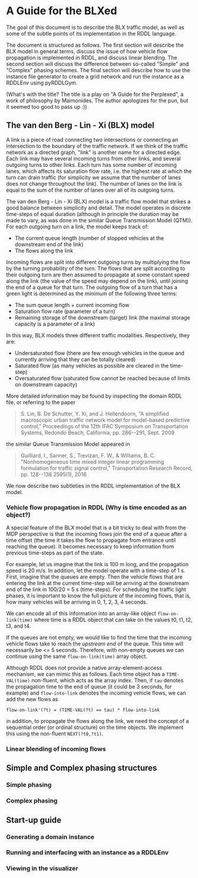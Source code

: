 # A Guide for the BLXed

The goal of this document is to describe the BLX traffic model, as well as some of the subtle points of
its implementation in the RDDL language.

The document is structured as follows. The first section will describe the BLX model in general terms,
discuss the issue of how vehicle flow propagation is implemented in RDDL, and discuss linear blending. The
second section will discuss the difference between so-called "Simple" and "Complex" phasing schemes.
The final section will describe how to use the instance file generator to create a grid network and run
the instance as a RDDLEnv using pyRDDLGym.

(What's with the title? The title is a play on "A Guide for the Perplexed", a work of philosophy by Maimonides.
The author apologizes for the pun, but it seemed too good to pass up :))


## The van den Berg - Lin - Xi (BLX) model
A link is a piece of road connecting two intersections or connecting an intersection to the boundary of
the traffic network. If we think of the traffic network as a directed graph, "link" is another name for
a directed edge. Each link may have several incoming turns from other links, and several outgoing turns
to other links. Each turn has some number of incoming lanes, which affects its saturation flow rate, i.e.
the highest rate at which the turn can drain traffic (for simplicity we assume that the number of lanes does
not change throughout the link). The number of lanes on the link is equal to the sum of the number of lanes 
over all of its outgoing turns.

The van den Berg - Lin - Xi (BLX) model is a traffic flow model that strikes a good balance between simplicity
and detail. The model operates in discrete time-steps of equal duration (although in principle the duration
may be made to vary, as was done in the similar Queue Transmission Model (QTM)). For each outgoing turn on a
link, the model keeps track of:
 - The current queue length (number of stopped vehicles at the downstream end of the link)
 - The flows along the link

Incoming flows are split into different outgoing turns by multiplying the flow by the turning probability of the turn.
The flows that are split according to their outgoing turn are then assumed to propagate at some constant speed along 
the link (the value of the speed may depend on the link), until joining the end of a queue for that turn.
The outgoing flow of a turn that has a green light is determined as the *minimum* of the following three terms:
 - The sum queue length + current incoming flow
 - Saturation flow rate (parameter of a turn)
 - Remaining storage of the downstream (target) link (the maximal storage capacity is a parameter of a link)

In this way, BLX models three different traffic modalities. Respectively, they are:
 - Undersaturated flow (there are few enough vehicles in the queue and currently arriving that they can be totally cleared)
 - Saturated flow (as many vehicles as possible are cleared in the time-step)
 - Oversaturated flow (saturated flow cannot be reached because of limits on downstream capacity)

More detailed information may be found by inspecting the domain RDDL file, or referring to the paper

 > S. Lin, B. De Schutter, Y. Xi, and J. Hellendoorn, "A simplified macroscopic urban
   traffic network model for model-based predictive control," Proceedings of the 12th
   IFAC Symposium on Transportation Systems, Redondo Beach, California, pp. 286--291,
   Sept. 2009

the similar Queue Transmission Model appeared in

 > Guilliard, I., Sanner, S., Trevizan, F. W., & Williams, B. C. "Nonhomogeneous
   time mixed integer linear programming formulation for traffic signal control,"
   Transportation Research Record, pp. 128--138 2595(1), 2016

We now describe two subtleties in the RDDL implementation of the BLX model.

### Vehicle flow propagation in RDDL (Why is time encoded as an object?)
A special feature of the BLX model that is a bit tricky to deal with from the MDP perspective is that the incoming flows
join the end of a queue after a time offset (the time it takes the flow to propagate from entrance until reaching the queue).
It becomes necessary to keep information from previous time-steps as part of the state.

For example, let us imagine that the link is 100 m long, and the propagation speed is 20 m/s. In addition, let the model operate with a time-step of 1 s.
First, imagine that the queues are empty. Then the vehicle flows that are entering the link at the current time-step will be arriving at the downstream end of the link in
100/20 = 5 s (time-steps). For scheduling the traffic light phases, it is important to know the full picture of the incoming flows,
that is, how many vehicles will be arriving in 0, 1, 2, 3, 4 seconds.

We can encode all of this information into an array-like object
``` flow-on-link(time) ```
where time is a RDDL object that can take on the values t0, t1, t2, t3, and t4.

If the queues are not empty, we would like to find the time that the incoming vehicle flows take to reach the
*upstream end* of the queue. This time will necessarily be <= 5 seconds. Therefore, with non-empty queues we
can continue using the same ``flow-on-link(time)`` array object.

Although RDDL does not provide a native array-element-access mechanism, we can mimic this as follows. Each
time object has a ``TIME-VAL(time)`` non-fluent, which acts as the array index. Then, if ``tau`` denotes
the propagation time to the end of queue (it could be 3 seconds, for example) and ``flow-into-link`` denotes
the incoming vehicle flows, we can add the new flows as

``` flow-on-link'(?t) = (TIME-VAL(?t) == tau) * flow-into-link ```

in addition, to propagate the flows along the link, we need the concept of a sequential order
(or ordinal structure) on the time objects. We implement this using the non-fluent ``NEXT(?t0,?t1)``.


### Linear blending of incoming flows

## Simple and Complex phasing structures
### Simple phasing
### Complex phasing

## Start-up guide
### Generating a domain instance
### Running and interfacing with an instance as a RDDLEnv
### Viewing in the visualizer
